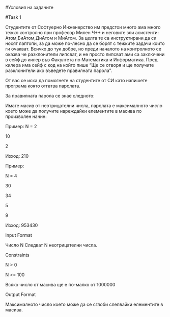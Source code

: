 #Условия на задачите

#Task 1

Студентите от Софтуерно Инженерство им предстои много ама много тежко контролно при професор Милен Ч++ и неговите зли асистенти: Атом,БиАтом,ДиАтом и МиАтом. За целта те са инструктирани да си носят лаптопи, за да може по-лесно да се борят с тежките задачи които ги очакват. Всичко до тук добре, но преди началото на контролното се оказва че разклонители липсват, и не просто липсват ами са заключени в сейф до килер във Факултета по Математика и Информатика. Пред килера има сейф с код на който пише “Ще се отворя и ще получите разклонители ако въведете правилната парола”.

От вас се иска да помогнете на студентите от СИ като напишете програма която отгатва паролата.

За правилната парола се знае следното:

Имате масив от неотрицателни числа, паролата е максималното число което може да получите нареждайки елементите в масива по произволен начин:

Пример: N = 2

10

2

Изход: 210

Пример:

N = 4

30

34

5

9

Изход: 953430

Input Format

Число N Следват N неотрицателни числа.

Constraints

N > 0

N <= 100

Всяко число от масива ще е по-малко от 1000000

Output Format

Максималното число което може да се сглоби слепвайки елементите в масива.


